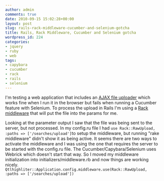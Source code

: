 ```yaml
---
author: admin
comments: true
date: 2010-09-15 15:02:28+00:00
layout: post
slug: rails-rack-middleware-cucumber-and-selenium-gotcha
title: Rails, Rack Middleware, Cucumber and Selenium gotcha
wordpress_id: 224
categories:
- jquery
- ruby
- web
tags:
- capybara
- cucumber
- rack
- rails
- selenium
---
```


I'm testing a web application that includes an [AJAX file uploader](http://github.com/valums/file-uploader) which works fine when I run it in the browser but fails when running a Cucumber feature with Selenium. To process the upload in Rails I'm using a [Rack middleware](http://github.com/newbamboo/rack-raw-upload) that will put the file into the params for me.

Looking at the parameter output I saw that the file was being sent to the server, but not processed. In my config.ru file I had `use Rack::RawUpload, :paths => ['/searches/upload']`to setup the middleware, but running "rake middleware" didn't show it as being active. It seems there are two ways to activate the middleware and I was using the one that requires the server to be started with the config.ru file. The Cucumber/Capybara/Selenium uses Webrick which doesn't start that way. So I moved my middleware initialization into initializers/middleware.rb and now things are working nicely.
`Qtlhighliter::Application.config.middleware.use(Rack::RawUpload, :paths => ['/searches/upload'])`

